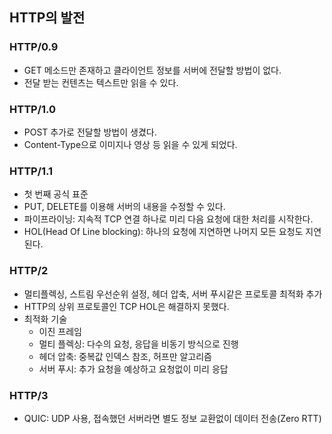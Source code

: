 ## HTTP의 발전

### HTTP/0.9

-   GET 메소드만 존재하고 클라이언트 정보를 서버에 전달할 방법이 없다.
-   전달 받는 컨텐츠는 텍스트만 읽을 수 있다.

### HTTP/1.0

-   POST 추가로 전달할 방법이 생겼다.
-   Content-Type으로 이미지나 영상 등 읽을 수 있게 되었다.

### HTTP/1.1

-   첫 번째 공식 표준
-   PUT, DELETE를 이용해 서버의 내용을 수정할 수 있다.
-   파이프라이닝: 지속적 TCP 연결 하나로 미리 다음 요청에 대한 처리를 시작한다.
-   HOL(Head Of Line blocking): 하나의 요청에 지연하면 나머지 모든 요청도 지연된다.

### HTTP/2

-   멀티플렉싱, 스트림 우선순위 설정, 헤더 압축, 서버 푸시같은 프로토콜 최적화 추가
-   HTTP의 상위 프로토콜인 TCP HOL은 해결하지 못했다.
-   최적화 기술
    -   이진 프레임
    -   멀티 플렉싱: 다수의 요청, 응답을 비동기 방식으로 진행
    -   헤더 압축: 중복값 인덱스 참조, 허프만 알고리즘
    -   서버 푸시: 추가 요청을 예상하고 요청없이 미리 응답

### HTTP/3

-   QUIC: UDP 사용, 접속했던 서버라면 별도 정보 교환없이 데이터 전송(Zero RTT)
